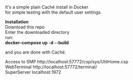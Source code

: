 It's a simple plain Caché install in Docker   
for simple testing with the default user settings   

__Installation__  
Download this repo  
Enter the downloaded directory  
run:  
__docker-compose up -d --build__    

and you are done with Caché.   

Access to SMP http://localhost:57772/csp/sys/UtilHome.csp     
  WebTerminal http://localhost:57772/terminal/    
  SuperServer localhost:1972     
